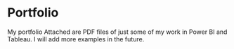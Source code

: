 # Portfolio
My portfolio
Attached are PDF files of just some of my work in Power BI and Tableau. I will add more examples in the future.
